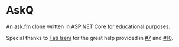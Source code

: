 # AskQ

An [ask.fm](https://ask.fm/) clone written in ASP.NET Core for educational purposes.

Special thanks to [Fati Iseni](https://github.com/fiseni) for the great help provided in [#7](https://github.com/Youssef1313/AskQ/issues/7) and [#10](https://github.com/Youssef1313/AskQ/pull/10).
